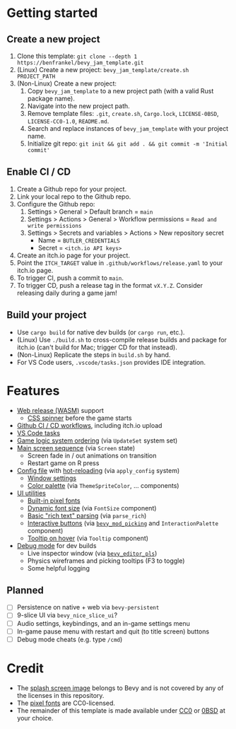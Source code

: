 # Getting started

## Create a new project

1. Clone this template: `git clone --depth 1 https://benfrankel/bevy_jam_template.git`
2. (Linux) Create a new project: `bevy_jam_template/create.sh PROJECT_PATH`
3. (Non-Linux) Create a new project:
    1. Copy `bevy_jam_template` to a new project path (with a valid Rust package name).
    2. Navigate into the new project path.
    3. Remove template files: `.git`, `create.sh`, `Cargo.lock`, `LICENSE-0BSD`, `LICENSE-CC0-1.0`, `README.md`.
    4. Search and replace instances of `bevy_jam_template` with your project name.
    5. Initialize git repo: `git init && git add . && git commit -m 'Initial commit'`

## Enable CI / CD

1. Create a Github repo for your project.
2. Link your local repo to the Github repo.
3. Configure the Github repo:
    1. Settings > General > Default branch = `main`
    2. Settings > Actions > General > Workflow permissions = `Read and write permissions`
    3. Settings > Secrets and variables > Actions > New repository secret
        - Name = `BUTLER_CREDENTIALS`
        - Secret = `<itch.io API keys>`
4. Create an itch.io page for your project.
5. Point the `ITCH_TARGET` value in `.github/workflows/release.yaml` to your itch.io page.
6. To trigger CI, push a commit to `main`.
7. To trigger CD, push a release tag in the format `vX.Y.Z`. Consider releasing daily during a game jam!

## Build your project

- Use `cargo build` for native dev builds (or `cargo run`, etc.).
- (Linux) Use `./build.sh` to cross-compile release builds and package for itch.io (can't build for Mac; trigger CD for that instead).
- (Non-Linux) Replicate the steps in `build.sh` by hand.
- For VS Code users, `.vscode/tasks.json` provides IDE integration.

# Features

- [Web release (WASM)](https://pyrious.itch.io/bevy-jam-template) support
    - [CSS spinner](web/style.css) before the game starts
- [Github CI / CD workflows](.github/workflows/), including itch.io upload
- [VS Code tasks](.vscode/tasks.json)
- [Game logic system ordering](src/core.rs) (via `UpdateSet` system set)
- [Main screen sequence](src/screen.rs) (via `Screen` state)
    - Screen fade in / out animations on transition
    - Restart game on R press
- [Config file](assets/default.config.ron) with [hot-reloading](src/core/config.rs) (via `apply_config` system)
    - [Window settings](src/core/window.rs)
    - [Color palette](src/core/theme.rs) (via `ThemeSpriteColor`, ... components)
- [UI utilities](src/util/ui.rs)
    - [Built-in pixel fonts](assets/font/)
    - [Dynamic font size](src/util/ui/font.rs) (via `FontSize` component)
    - [Basic "rich text" parsing](src/util/ui/font.rs) (via `parse_rich`)
    - [Interactive buttons](src/util/ui/interaction.rs) (via [`bevy_mod_picking`](https://github.com/aevyrie/bevy_mod_picking) and `InteractionPalette` component)
    - [Tooltip on hover](src/util/ui/tooltip.rs) (via `Tooltip` component)
- [Debug mode](src/core/debug.rs) for dev builds
    - Live inspector window (via [`bevy_editor_pls`](https://github.com/jakobhellermann/bevy_editor_pls))
    - Physics wireframes and picking tooltips (F3 to toggle)
    - Some helpful logging

## Planned

- [ ] Persistence on native + web via `bevy-persistent`
- [ ] 9-slice UI via `bevy_nice_slice_ui`?
- [ ] Audio settings, keybindings, and an in-game settings menu
- [ ] In-game pause menu with restart and quit (to title screen) buttons
- [ ] Debug mode cheats (e.g. type `/cmd`)

# Credit

- The [splash screen image](https://github.com/bevyengine/bevy/blob/main/assets/branding/bevy_logo_dark.png) belongs to Bevy and is not covered by any of the licenses in this repository.
- The [pixel fonts](https://pyrious.itch.io/pypx-fonts) are CC0-licensed.
- The remainder of this template is made available under [CC0](LICENSE-CC0-1.0) or [0BSD](LICENSE-0BSD) at your choice.
